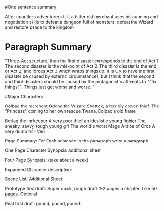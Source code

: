 #One sentence summary

After countless adventurers fail, a bitter old merchant uses his cunning and negotiation skills to defeat a dungeon full of monsters, defeat the Wizard and restore peace to the kingdom
		
# Paragraph Summary

"Three-Act structure, then the first disaster corresponds to the end of Act 1. The second disaster is the mid-point of Act 2. The third disaster is the end of Act 2, and forces Act 3 which wraps things up. It is OK to have the first disaster be caused by external circumstances, but I think that the second and third disasters should be caused by the protagonist's attempts to ""fix things"". Things just get worse and worse.
"
		
#Major Characters

Colbac the merchant
Oddna the Wizard
Shattick, a terribly craven thief.
The "Princess" coming to her own rescue
Twana, Colbac's old flame


Borlag the innkeeper
A very poor thief
an idealistic young fighter
The sneaky, savvy, tough young girl
The world's worst Mage
A tribe of Orcs
A very dumb troll
Ven

		
Page Summary:	For Each sentence in the paragraph write a paragraph
		
One Page Character Synopsis:		additional sheet
		
Four Page Synopsis: 		(take about a week) 
		
Expanded Character description:		
		
Scene List:		Additional Sheet
		
Prototype first draft:		Super quick, rough draft. 1-2 pages a chapter. Like 50 pages. Optional
		
Real first draft:		pound, pound, pound. 
